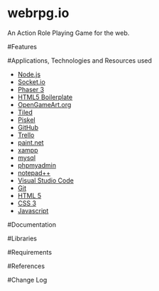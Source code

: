 # webrpg.io
An Action Role Playing Game for the web.

#Features

#Applications, Technologies and Resources used
* [Node.js](https://nodejs.org/)
* [Socket.io](https://socket.io/)
* [Phaser 3](https://phaser.io/phaser3)
* [HTML5 Boilerplate](https://html5boilerplate.com/)
* [OpenGameArt.org](https://opengameart.org/)
* [Tiled](https://www.mapeditor.org/)
* [Piskel](https://www.piskelapp.com/)
* [GitHub](https://github.com)
* [Trello](https://trello.com)
* [paint.net](https://www.getpaint.net/)
* [xampp](https://www.apachefriends.org/index.html)
* [mysql](https://www.mysql.com/)
* [phpmyadmin](https://www.phpmyadmin.net/)
* [notepad++](https://notepad-plus-plus.org/)
* [Visual Studio Code](https://code.visualstudio.com/)
* [Git](https://git-scm.com/)
* [HTML 5](https://www.w3schools.com/html/html5_intro.asp)
* [CSS 3](https://www.w3schools.com/css/)
* [Javascript](https://www.w3schools.com/js/)

#Documentation

#Libraries

#Requirements

#References

#Change Log